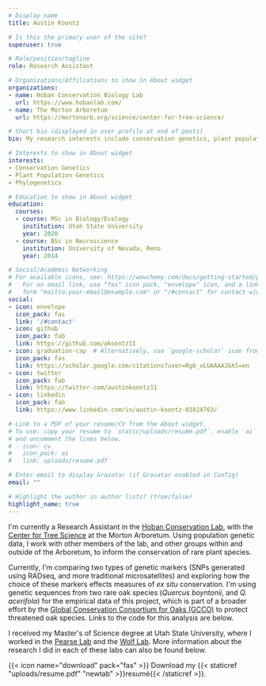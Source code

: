 ```yaml
---
# Display name
title: Austin Koontz

# Is this the primary user of the site?
superuser: true

# Role/position/tagline
role: Research Assistant

# Organizations/Affiliations to show in About widget
organizations:
- name: Hoban Conservation Biology Lab
  url: https://www.hobanlab.com/
- name: The Morton Arboretum
  url: https://mortonarb.org/science/center-for-tree-science/

# Short bio (displayed in user profile at end of posts)
bio: My research interests include conservation genetics, plant populations genetics, and RADseq analysis

# Interests to show in About widget
interests:
- Conservation Genetics
- Plant Population Genetics
- Phylogenetics

# Education to show in About widget
education:
  courses:
  - course: MSc in Biology/Ecology
    institution: Utah State University
    year: 2020
  - course: BSc in Neuroscience
    institution: University of Nevada, Reno
    year: 2014

# Social/Academic Networking
# For available icons, see: https://wowchemy.com/docs/getting-started/page-builder/#icons
#   For an email link, use "fas" icon pack, "envelope" icon, and a link in the
#   form "mailto:your-email@example.com" or "/#contact" for contact widget.
social:
- icon: envelope
  icon_pack: fas
  link: '/#contact'
- icon: github
  icon_pack: fab
  link: https://github.com/akoontz11
- icon: graduation-cap  # Alternatively, use `google-scholar` icon from `ai` icon pack
  icon_pack: fas
  link: https://scholar.google.com/citations?user=Rg6_vLUAAAAJ&hl=en
- icon: twitter
  icon_pack: fab
  link: https://twitter.com/austinkoontz11
- icon: linkedin
  icon_pack: fab
  link: https://www.linkedin.com/in/austin-koontz-01824763/

# Link to a PDF of your resume/CV from the About widget.
# To use: copy your resume to `static/uploads/resume.pdf`, enable `ai` icons in `params.toml`,
# and uncomment the lines below.
# - icon: cv
#   icon_pack: ai
#   link: uploads/resume.pdf

# Enter email to display Gravatar (if Gravatar enabled in Config)
email: ""

# Highlight the author in author lists? (true/false)
highlight_name: true
---
```


I'm currently a Research Assistant in the [Hoban Conservation Lab](https://www.hobanlab.com/), with the [Center for Tree Science](https://mortonarb.org/science/center-for-tree-science/) at the Morton Arboretum. Using population genetic data, I work with other members of the lab, and other groups within and outside of the Arboretum, to inform the conservation of rare plant species. 

Currently, I'm comparing two types of genetic markers (SNPs generated using RADseq, and more traditional microsatellites) and exploring how the choice of these markers effects measures of _ex situ_ conservation. I'm using genetic sequences from two rare oak species (_Quercus boyntonii_, and _Q. acerifola_) for the empirical data of this project, which is part of a broader effort by the [Global Conservation Consortium for Oaks (GCCO)](https://www.globalconservationconsortia.org/gcc/oak/) to protect threatened oak species. Links to the code for this analysis are below.

I received my Master's of Science degree at Utah State University, where I worked in the [Pearse Lab](http://pearselab.com/) and the [Wolf Lab](https://paulwolflab.com/). More information about the research I did in each of these labs can also be found below. 

{{< icon name="download" pack="fas" >}} Download my {{< staticref "uploads/resume.pdf" "newtab" >}}resumé{{< /staticref >}}.
